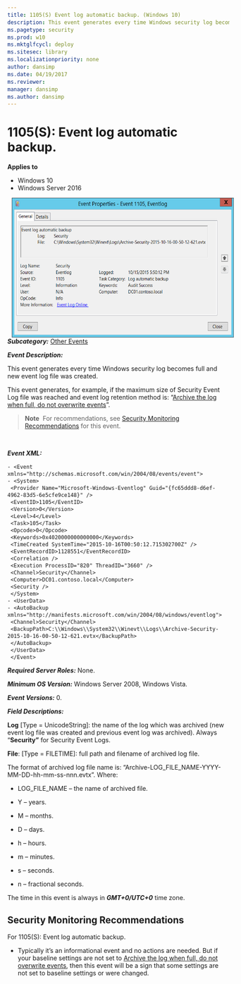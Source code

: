```yaml
---
title: 1105(S) Event log automatic backup. (Windows 10)
description: This event generates every time Windows security log becomes full and new event log file was created.
ms.pagetype: security
ms.prod: w10
ms.mktglfcycl: deploy
ms.sitesec: library
ms.localizationpriority: none
author: dansimp
ms.date: 04/19/2017
ms.reviewer: 
manager: dansimp
ms.author: dansimp
---
```


# 1105(S): Event log automatic backup.

**Applies to**
-   Windows 10
-   Windows Server 2016


<img src="images/event-1105.png" alt="Event 1105 illustration" width="572" height="317" hspace="10" align="left" />

***Subcategory:***&nbsp;[Other Events](other-events.md)

***Event Description:***

This event generates every time Windows security log becomes full and new event log file was created.

This event generates, for example, if the maximum size of Security Event Log file was reached and event log retention method is: “[Archive the log when full, do not overwrite events](https://technet.microsoft.com/library/cc721981.aspx)”.

> **Note**&nbsp;&nbsp;For recommendations, see [Security Monitoring Recommendations](#security-monitoring-recommendations) for this event.

<br clear="all">

***Event XML:***
```
- <Event xmlns="http://schemas.microsoft.com/win/2004/08/events/event">
- <System>
 <Provider Name="Microsoft-Windows-Eventlog" Guid="{fc65ddd8-d6ef-4962-83d5-6e5cfe9ce148}" /> 
 <EventID>1105</EventID> 
 <Version>0</Version> 
 <Level>4</Level> 
 <Task>105</Task> 
 <Opcode>0</Opcode> 
 <Keywords>0x4020000000000000</Keywords> 
 <TimeCreated SystemTime="2015-10-16T00:50:12.715302700Z" /> 
 <EventRecordID>1128551</EventRecordID> 
 <Correlation /> 
 <Execution ProcessID="820" ThreadID="3660" /> 
 <Channel>Security</Channel> 
 <Computer>DC01.contoso.local</Computer> 
 <Security /> 
 </System>
- <UserData>
- <AutoBackup xmlns="http://manifests.microsoft.com/win/2004/08/windows/eventlog">
 <Channel>Security</Channel> 
 <BackupPath>C:\\Windows\\System32\\Winevt\\Logs\\Archive-Security-2015-10-16-00-50-12-621.evtx</BackupPath> 
 </AutoBackup>
 </UserData>
 </Event>

```

***Required Server Roles:*** None.

***Minimum OS Version:*** Windows Server 2008, Windows Vista.

***Event Versions:*** 0.

***Field Descriptions:***

**Log** \[Type = UnicodeString\]: the name of the log which was archived (new event log file was created and previous event log was archived). Always “**Security”** for Security Event Logs.

**File**: \[Type = FILETIME\]: full path and filename of archived log file.

The format of archived log file name is: “Archive-LOG\_FILE\_NAME-YYYY-MM-DD-hh-mm-ss-nnn.evtx”. Where:

-   LOG\_FILE\_NAME – the name of archived file.

-   Y – years.

-   M – months.

-   D – days.

-   h – hours.

-   m – minutes.

-   s – seconds.

-   n – fractional seconds.

The time in this event is always in ***GMT+0/UTC+0*** time zone.

## Security Monitoring Recommendations

For 1105(S): Event log automatic backup.

-   Typically it’s an informational event and no actions are needed. But if your baseline settings are not set to [Archive the log when full, do not overwrite events](https://technet.microsoft.com/library/cc721981.aspx), then this event will be a sign that some settings are not set to baseline settings or were changed.

